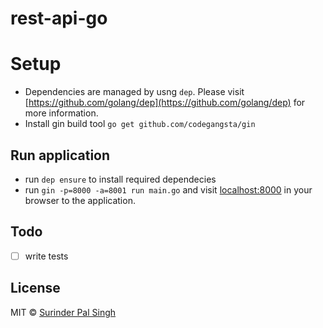# rest-api-go

# Setup
- Dependencies are managed by usng `dep`. Please visit [https://github.com/golang/dep](https://github.com/golang/dep) for more information.
- Install gin build tool `go get github.com/codegangsta/gin`


## Run application
- run `dep ensure` to install required dependecies
- run `gin -p=8000 -a=8001 run main.go` and visit [localhost:8000](localhost:8000) in your browser to the application.


## Todo
* [ ] write tests

## License
MIT © [Surinder Pal Singh](https://github.com/spcheema)
